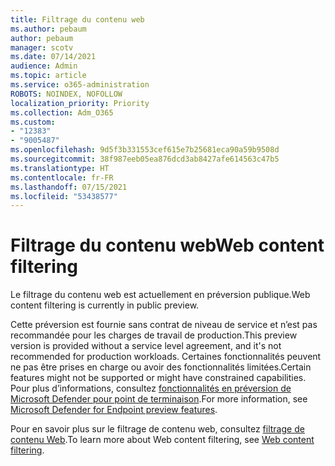 ```yaml
---
title: Filtrage du contenu web
ms.author: pebaum
author: pebaum
manager: scotv
ms.date: 07/14/2021
audience: Admin
ms.topic: article
ms.service: o365-administration
ROBOTS: NOINDEX, NOFOLLOW
localization_priority: Priority
ms.collection: Adm_O365
ms.custom:
- "12383"
- "9005487"
ms.openlocfilehash: 9d5f3b331553cef615e7b25681eca90a59b9508d
ms.sourcegitcommit: 38f987eeb05ea876dcd3ab8427afe614563c47b5
ms.translationtype: HT
ms.contentlocale: fr-FR
ms.lasthandoff: 07/15/2021
ms.locfileid: "53438577"
---
```

# <a name="web-content-filtering"></a><span data-ttu-id="f2c8a-102">Filtrage du contenu web</span><span class="sxs-lookup"><span data-stu-id="f2c8a-102">Web content filtering</span></span>

<span data-ttu-id="f2c8a-103">Le filtrage du contenu web est actuellement en préversion publique.</span><span class="sxs-lookup"><span data-stu-id="f2c8a-103">Web content filtering is currently in public preview.</span></span>

<span data-ttu-id="f2c8a-104">Cette préversion est fournie sans contrat de niveau de service et n’est pas recommandée pour les charges de travail de production.</span><span class="sxs-lookup"><span data-stu-id="f2c8a-104">This preview version is provided without a service level agreement, and it's not recommended for production workloads.</span></span> <span data-ttu-id="f2c8a-105">Certaines fonctionnalités peuvent ne pas être prises en charge ou avoir des fonctionnalités limitées.</span><span class="sxs-lookup"><span data-stu-id="f2c8a-105">Certain features might not be supported or might have constrained capabilities.</span></span> <span data-ttu-id="f2c8a-106">Pour plus d’informations, consultez [fonctionnalités en préversion de Microsoft Defender pour point de terminaison](/microsoft-365/security/defender-endpoint/preview).</span><span class="sxs-lookup"><span data-stu-id="f2c8a-106">For more information, see [Microsoft Defender for Endpoint preview features](/microsoft-365/security/defender-endpoint/preview).</span></span>

<span data-ttu-id="f2c8a-107">Pour en savoir plus sur le filtrage de contenu web, consultez [filtrage de contenu Web](/microsoft-365/security/defender-endpoint/web-content-filtering).</span><span class="sxs-lookup"><span data-stu-id="f2c8a-107">To learn more about Web content filtering, see [Web content filtering](/microsoft-365/security/defender-endpoint/web-content-filtering).</span></span>